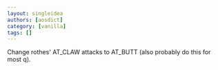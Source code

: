```yaml
---
layout: singleidea
authors: [aosdict]
category: [vanilla]
tags: []
---
```

Change rothes' AT_CLAW attacks to AT_BUTT (also probably do this for most q).
